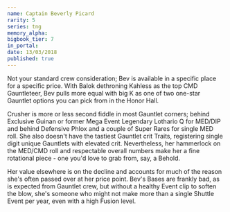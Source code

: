 ```yaml
---
name: Captain Beverly Picard
rarity: 5
series: tng
memory_alpha:
bigbook_tier: 7
in_portal:
date: 13/03/2018
published: true
---
```


Not your standard crew consideration; Bev is available in a specific place for a specific price. With Balok dethroning Kahless as the top CMD Gauntleteer, Bev pulls more equal with big K as one of two one-star Gauntlet options you can pick from in the Honor Hall. 

Crusher is more or less second fiddle in most Gauntlet corners; behind Exclusive Guinan or former Mega Event Legendary Lothario Q for MED/DIP and behind Defensive Phlox and a couple of Super Rares for single MED roll. She also doesn't have the tastiest Gauntlet crit Traits, registering single digit unique Gauntlets with elevated crit. Nevertheless, her hammerlock on the MED/CMD roll and respectable overall numbers make her a fine rotational piece - one you'd love to grab from, say, a Behold. 

Her value elsewhere is on the decline and accounts for much of the reason she's often passed over at her price point. Bev's Bases are frankly bad, as is expected from Gauntlet crew, but without a healthy Event clip to soften the blow, she's someone who might not make more than a single Shuttle Event per year, even with a high Fusion level.
